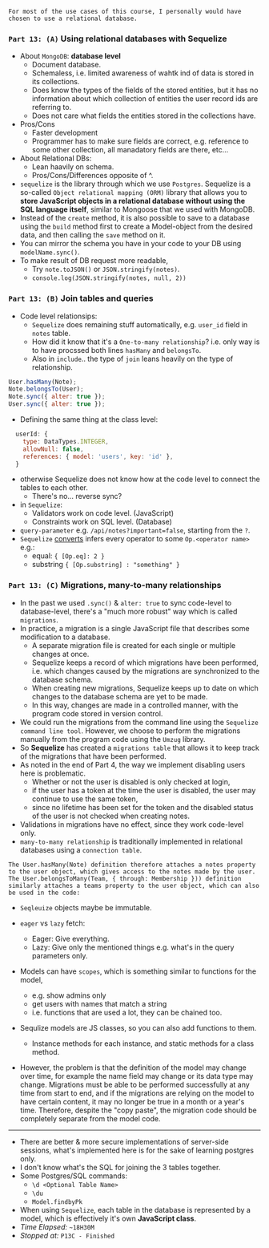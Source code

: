 ```
For most of the use cases of this course, I personally would have chosen to use a relational database.
```

### `Part 13: (A)` Using relational databases with Sequelize

- About `MongoDB`: **database level**
  - Document database.
  - Schemaless, i.e. limited awareness of wahtk ind of data is stored in its collections.
  - Does know the types of the fields of the stored entities, but it has no information about which collection of entities the user record ids are referring to.
  - Does not care what fields the entities stored in the collections have.
- Pros/Cons
  - Faster development
  - Programmer has to make sure fields are correct, e.g. reference to some other collection, all manadatory fields are there, etc...
- About Relational DBs:
  - Lean haavily on schema.
  - Pros/Cons/Differences opposite of ^.
- `sequelize` is the library through which we use `Postgres`. Sequelize is a so-called `Object relational mapping (ORM)` library that allows you to **store JavaScript objects in a relational database without using the SQL language itself**, similar to Mongoose that we used with MongoDB.
- Instead of the `create` method, it is also possible to save to a database using the `build` method first to create a Model-object from the desired data, and then calling the `save` method on it.
- You can mirror the schema you have in your code to your DB using `modelName.sync()`.
- To make result of DB request more readable,
  - Try `note.toJSON()` or `JSON.stringify(notes)`.
  - `console.log(JSON.stringify(notes, null, 2))`

### `Part 13: (B)` Join tables and queries

- Code level relationsips:
  - `Sequelize` does remaining stuff automatically, e.g. `user_id` field in `notes` table.
  - How did it know that it's a `One-to-many relationship`? i.e. only way is to have procssed both lines `hasMany` and `belongsTo`.
  - Also in `include`.. the type of `join` leans heavily on the type of relationship.

```js
User.hasMany(Note);
Note.belongsTo(User);
Note.sync({ alter: true });
User.sync({ alter: true });
```

- Defining the same thing at the class level:

```js
  userId: {
    type: DataTypes.INTEGER,
    allowNull: false,
    references: { model: 'users', key: 'id' },
  }
```

- otherwise Sequelize does not know how at the code level to connect the tables to each other.
  - There's no... reverse sync?
- in `Sequelize`:
  - Validators work on code level. (JavaScript)
  - Constraints work on SQL level. (Database)
- `query-parameter` e.g. `/api/notes?important=false`, starting from the `?`.
- `Sequelize` [converts](https://sequelize.org/docs/v6/core-concepts/model-querying-basics/#operators) infers every operator to some `Op.<operator name>` e.g.:
  - equal: `{ [Op.eq]: 2 }`
  - substring `{ [Op.substring] : "something" }`

### `Part 13: (C)` Migrations, many-to-many relationships

- In the past we used `.sync()` & `alter: true` to sync code-level to database-level, there's a "much more robust" way which is called `migrations`.
- In practice, a migration is a single JavaScript file that describes some modification to a database.
  - A separate migration file is created for each single or multiple changes at once.
  - Sequelize keeps a record of which migrations have been performed, i.e. which changes caused by the migrations are synchronized to the database schema.
  - When creating new migrations, Sequelize keeps up to date on which changes to the database schema are yet to be made.
  - In this way, changes are made in a controlled manner, with the program code stored in version control.
- We could run the migrations from the command line using the `Sequelize command line tool`. However, we choose to perform the migrations manually from the program code using the `Umzug` library.
- So **Sequelize** has created a `migrations table` that allows it to keep track of the migrations that have been performed.
- As noted in the end of Part 4, the way we implement disabling users here is problematic.
  - Whether or not the user is disabled is only checked at login,
  - if the user has a token at the time the user is disabled, the user may continue to use the same token,
  - since no lifetime has been set for the token and the disabled status of the user is not checked when creating notes.
- Validations in migrations have no effect, since they work code-level only.
- `many-to-many relationship` is traditionally implemented in relational databases using a `connection table`.

```
The User.hasMany(Note) definition therefore attaches a notes property to the user object, which gives access to the notes made by the user. The User.belongsToMany(Team, { through: Membership })) definition similarly attaches a teams property to the user object, which can also be used in the code:
```

- `Seqleuize` objects maybe be immutable.

- `eager` vs `lazy` fetch:
  - Eager: Give everything.
  - Lazy: Give only the mentioned things e.g. what's in the query parameters only.
- Models can have `scopes`, which is something similar to functions for the model,
  - e.g. show admins only
  - get users with names that match a string
  - i.e. functions that are used a lot, they can be chained too.
- Sequlize models are JS classes, so you can also add functions to them.
  - Instance methods for each instance, and static methods for a class method.
- However, the problem is that the definition of the model may change over time, for example the name field may change or its data type may change. Migrations must be able to be performed successfully at any time from start to end, and if the migrations are relying on the model to have certain content, it may no longer be true in a month or a year's time. Therefore, despite the "copy paste", the migration code should be completely separate from the model code.

---

- There are better & more secure implementations of server-side sessions, what's implemented here is for the sake of learning postgres only.
- I don't know what's the SQL for joining the 3 tables together.
- Some Postgres/SQL commands:
  - `\d <Optional Table Name>`
  - `\du`
  - `Model.findbyPk`
- When using `Sequelize`, each table in the database is represented by a model, which is effectively it's own **JavaScript class**.
- _Time Elapsed:_ `~18H30M`
- _Stopped at:_ `P13C - Finished`
